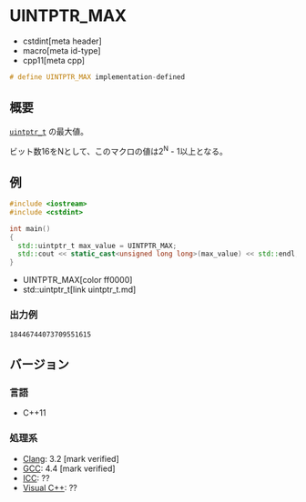 # UINTPTR_MAX
* cstdint[meta header]
* macro[meta id-type]
* cpp11[meta cpp]

```cpp
# define UINTPTR_MAX implementation-defined
```

## 概要
[`uintptr_t`](uintptr_t.md) の最大値。

ビット数16をNとして、このマクロの値は2<sup>N</sup> - 1以上となる。


## 例
```cpp example
#include <iostream>
#include <cstdint>

int main()
{
  std::uintptr_t max_value = UINTPTR_MAX;
  std::cout << static_cast<unsigned long long>(max_value) << std::endl;
}
```
* UINTPTR_MAX[color ff0000]
* std::uintptr_t[link uintptr_t.md]

### 出力例
```
18446744073709551615
```


## バージョン
### 言語
- C++11

### 処理系
- [Clang](/implementation.md#clang): 3.2 [mark verified]
- [GCC](/implementation.md#gcc): 4.4 [mark verified]
- [ICC](/implementation.md#icc): ??
- [Visual C++](/implementation.md#visual_cpp): ??

